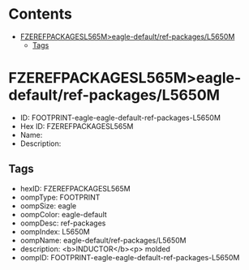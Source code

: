 



Contents
========

* [FZEREFPACKAGESL565M>eagle-default/ref-packages/L5650M](#fzerefpackagesl565meagle-defaultref-packagesl5650m)
	* [Tags](#tags)

# FZEREFPACKAGESL565M>eagle-default/ref-packages/L5650M

- ID: FOOTPRINT-eagle-eagle-default-ref-packages-L5650M
- Hex ID: FZEREFPACKAGESL565M
- Name: 
- Description: 

## Tags

- hexID: FZEREFPACKAGESL565M
- oompType: FOOTPRINT
- oompSize: eagle
- oompColor: eagle-default
- oompDesc: ref-packages
- oompIndex: L5650M
- oompName: eagle-default/ref-packages/L5650M
- description: &lt;b&gt;INDUCTOR&lt;/b&gt;&lt;p&gt;&#xD;
molded
- oompID: FOOTPRINT-eagle-eagle-default-ref-packages-L5650M
